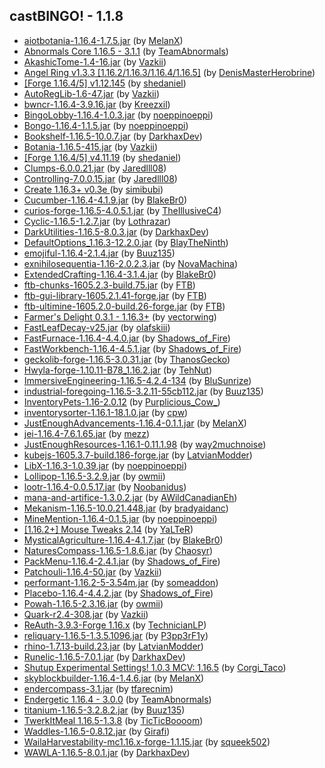 ## castBINGO! - 1.1.8
- [aiotbotania-1.16.4-1.7.5.jar](https://www.curseforge.com/minecraft/mc-mods/aiot-botania/3261322) (by [MelanX](https://www.curseforge.com/members/melanx/projects))
- [Abnormals Core 1.16.5 - 3.1.1](https://www.curseforge.com/minecraft/mc-mods/abnormals-core/3233486) (by [TeamAbnormals](https://www.curseforge.com/members/teamabnormals/projects))
- [AkashicTome-1.4-16.jar](https://www.curseforge.com/minecraft/mc-mods/akashic-tome/3190372) (by [Vazkii](https://www.curseforge.com/members/vazkii/projects))
- [Angel Ring v1.3.3 [1.16.2/1.16.3/1.16.4/1.16.5]](https://www.curseforge.com/minecraft/mc-mods/angel-ring/3056161) (by [DenisMasterHerobrine](https://www.curseforge.com/members/denismasterherobrine/projects))
- [[Forge 1.16.4/5] v1.12.145](https://www.curseforge.com/minecraft/mc-mods/architectury-forge/3279826) (by [shedaniel](https://www.curseforge.com/members/shedaniel/projects))
- [AutoRegLib-1.6-47.jar](https://www.curseforge.com/minecraft/mc-mods/autoreglib/3128555) (by [Vazkii](https://www.curseforge.com/members/vazkii/projects))
- [bwncr-1.16.4-3.9.16.jar](https://www.curseforge.com/minecraft/mc-mods/bad-wither-no-cookie-reloaded/3101531) (by [Kreezxil](https://www.curseforge.com/members/kreezxil/projects))
- [BingoLobby-1.16.4-1.0.3.jar](https://www.curseforge.com/minecraft/mc-mods/bingolobby/3289000) (by [noeppinoeppi](https://www.curseforge.com/members/noeppinoeppi/projects))
- [Bongo-1.16.4-1.1.5.jar](https://www.curseforge.com/minecraft/mc-mods/bongo/3279782) (by [noeppinoeppi](https://www.curseforge.com/members/noeppinoeppi/projects))
- [Bookshelf-1.16.5-10.0.7.jar](https://www.curseforge.com/minecraft/mc-mods/bookshelf/3241077) (by [DarkhaxDev](https://www.curseforge.com/members/darkhaxdev/projects))
- [Botania-1.16.5-415.jar](https://www.curseforge.com/minecraft/mc-mods/botania/3281106) (by [Vazkii](https://www.curseforge.com/members/vazkii/projects))
- [[Forge 1.16.4/5] v4.11.19](https://www.curseforge.com/minecraft/mc-mods/cloth-config-forge/3261152) (by [shedaniel](https://www.curseforge.com/members/shedaniel/projects))
- [Clumps-6.0.0.21.jar](https://www.curseforge.com/minecraft/mc-mods/clumps/3275832) (by [Jaredlll08](https://www.curseforge.com/members/jaredlll08/projects))
- [Controlling-7.0.0.15.jar](https://www.curseforge.com/minecraft/mc-mods/controlling/3281360) (by [Jaredlll08](https://www.curseforge.com/members/jaredlll08/projects))
- [Create 1.16.3+ v0.3e ](https://www.curseforge.com/minecraft/mc-mods/create/3167531) (by [simibubi](https://www.curseforge.com/members/simibubi/projects))
- [Cucumber-1.16.4-4.1.9.jar](https://www.curseforge.com/minecraft/mc-mods/cucumber/3249370) (by [BlakeBr0](https://www.curseforge.com/members/blakebr0/projects))
- [curios-forge-1.16.5-4.0.5.1.jar](https://www.curseforge.com/minecraft/mc-mods/curios/3275653) (by [TheIllusiveC4](https://www.curseforge.com/members/theillusivec4/projects))
- [Cyclic-1.16.5-1.2.7.jar](https://www.curseforge.com/minecraft/mc-mods/cyclic/3279021) (by [Lothrazar](https://www.curseforge.com/members/lothrazar/projects))
- [DarkUtilities-1.16.5-8.0.3.jar](https://www.curseforge.com/minecraft/mc-mods/dark-utilities/3198877) (by [DarkhaxDev](https://www.curseforge.com/members/darkhaxdev/projects))
- [DefaultOptions_1.16.3-12.2.0.jar](https://www.curseforge.com/minecraft/mc-mods/default-options/3066044) (by [BlayTheNinth](https://www.curseforge.com/members/blaytheninth/projects))
- [emojiful-1.16.4-2.1.4.jar](https://www.curseforge.com/minecraft/mc-mods/emojiful/3184796) (by [Buuz135](https://www.curseforge.com/members/buuz135/projects))
- [exnihilosequentia-1.16-2.0.2.3.jar](https://www.curseforge.com/minecraft/mc-mods/ex-nihilo-sequentia/3227779) (by [NovaMachina](https://www.curseforge.com/members/novamachina/projects))
- [ExtendedCrafting-1.16.4-3.1.4.jar](https://www.curseforge.com/minecraft/mc-mods/extended-crafting/3215203) (by [BlakeBr0](https://www.curseforge.com/members/blakebr0/projects))
- [ftb-chunks-1605.2.3-build.75.jar](https://www.curseforge.com/minecraft/mc-mods/ftb-chunks/3248884) (by [FTB](https://www.curseforge.com/members/ftb/projects))
- [ftb-gui-library-1605.2.1.41-forge.jar](https://www.curseforge.com/minecraft/mc-mods/ftb-gui-library/3237039) (by [FTB](https://www.curseforge.com/members/ftb/projects))
- [ftb-ultimine-1605.2.0-build.26-forge.jar](https://www.curseforge.com/minecraft/mc-mods/ftb-ultimine/3269868) (by [FTB](https://www.curseforge.com/members/ftb/projects))
- [Farmer's Delight 0.3.1 - 1.16.3+](https://www.curseforge.com/minecraft/mc-mods/farmers-delight/3173079) (by [vectorwing](https://www.curseforge.com/members/vectorwing/projects))
- [FastLeafDecay-v25.jar](https://www.curseforge.com/minecraft/mc-mods/fast-leaf-decay/3052146) (by [olafskiii](https://www.curseforge.com/members/olafskiii/projects))
- [FastFurnace-1.16.4-4.4.0.jar](https://www.curseforge.com/minecraft/mc-mods/fastfurnace/3172796) (by [Shadows_of_Fire](https://www.curseforge.com/members/shadows_of_fire/projects))
- [FastWorkbench-1.16.4-4.5.1.jar](https://www.curseforge.com/minecraft/mc-mods/fastworkbench/3245271) (by [Shadows_of_Fire](https://www.curseforge.com/members/shadows_of_fire/projects))
- [geckolib-forge-1.16.5-3.0.31.jar](https://www.curseforge.com/minecraft/mc-mods/geckolib/3282081) (by [ThanosGecko](https://www.curseforge.com/members/thanosgecko/projects))
- [Hwyla-forge-1.10.11-B78_1.16.2.jar](https://www.curseforge.com/minecraft/mc-mods/hwyla/3033593) (by [TehNut](https://www.curseforge.com/members/tehnut/projects))
- [ ImmersiveEngineering-1.16.5-4.2.4-134](https://www.curseforge.com/minecraft/mc-mods/immersive-engineering/3233018) (by [BluSunrize](https://www.curseforge.com/members/blusunrize/projects))
- [industrial-foregoing-1.16.5-3.2.11-55cb112.jar](https://www.curseforge.com/minecraft/mc-mods/industrial-foregoing/3261176) (by [Buuz135](https://www.curseforge.com/members/buuz135/projects))
- [InventoryPets-1.16-2.0.12](https://www.curseforge.com/minecraft/mc-mods/inventory-pets/3196230) (by [Purplicious_Cow_](https://www.curseforge.com/members/purplicious_cow_/projects))
- [inventorysorter-1.16.1-18.1.0.jar](https://www.curseforge.com/minecraft/mc-mods/inventory-sorter/3077903) (by [cpw](https://www.curseforge.com/members/cpw/projects))
- [JustEnoughAdvancements-1.16.4-0.1.1.jar](https://www.curseforge.com/minecraft/mc-mods/jea/3251664) (by [MelanX](https://www.curseforge.com/members/melanx/projects))
- [jei-1.16.4-7.6.1.65.jar](https://www.curseforge.com/minecraft/mc-mods/jei/3157864) (by [mezz](https://www.curseforge.com/members/mezz/projects))
- [JustEnoughResources-1.16.1-0.11.1.98](https://www.curseforge.com/minecraft/mc-mods/just-enough-resources-jer/3050183) (by [way2muchnoise](https://www.curseforge.com/members/way2muchnoise/projects))
- [kubejs-1605.3.7-build.186-forge.jar](https://www.curseforge.com/minecraft/mc-mods/kubejs/3286650) (by [LatvianModder](https://www.curseforge.com/members/latvianmodder/projects))
- [LibX-1.16.3-1.0.39.jar](https://www.curseforge.com/minecraft/mc-mods/libx/3275772) (by [noeppinoeppi](https://www.curseforge.com/members/noeppinoeppi/projects))
- [Lollipop-1.16.5-3.2.9.jar](https://www.curseforge.com/minecraft/mc-mods/lollipop/3232534) (by [owmii](https://www.curseforge.com/members/owmii/projects))
- [lootr-1.16.4-0.0.5.17.jar](https://www.curseforge.com/minecraft/mc-mods/lootr/3272069) (by [Noobanidus](https://www.curseforge.com/members/noobanidus/projects))
- [mana-and-artifice-1.3.0.2.jar](https://www.curseforge.com/minecraft/mc-mods/mana-and-artifice/3210676) (by [AWildCanadianEh](https://www.curseforge.com/members/awildcanadianeh/projects))
- [Mekanism-1.16.5-10.0.21.448.jar](https://www.curseforge.com/minecraft/mc-mods/mekanism/3206392) (by [bradyaidanc](https://www.curseforge.com/members/bradyaidanc/projects))
- [MineMention-1.16.4-0.1.5.jar](https://www.curseforge.com/minecraft/mc-mods/minemention/3249805) (by [noeppinoeppi](https://www.curseforge.com/members/noeppinoeppi/projects))
- [[1.16.2+] Mouse Tweaks 2.14](https://www.curseforge.com/minecraft/mc-mods/mouse-tweaks/3202662) (by [YaLTeR](https://www.curseforge.com/members/yalter/projects))
- [MysticalAgriculture-1.16.4-4.1.7.jar](https://www.curseforge.com/minecraft/mc-mods/mystical-agriculture/3251398) (by [BlakeBr0](https://www.curseforge.com/members/blakebr0/projects))
- [NaturesCompass-1.16.5-1.8.6.jar](https://www.curseforge.com/minecraft/mc-mods/natures-compass/3191661) (by [Chaosyr](https://www.curseforge.com/members/chaosyr/projects))
- [PackMenu-1.16.4-2.4.1.jar](https://www.curseforge.com/minecraft/mc-mods/packmenu/3264418) (by [Shadows_of_Fire](https://www.curseforge.com/members/shadows_of_fire/projects))
- [Patchouli-1.16.4-50.jar](https://www.curseforge.com/minecraft/mc-mods/patchouli/3204037) (by [Vazkii](https://www.curseforge.com/members/vazkii/projects))
- [performant-1.16.2-5-3.54m.jar](https://www.curseforge.com/minecraft/mc-mods/performant/3285916) (by [someaddon](https://www.curseforge.com/members/someaddon/projects))
- [Placebo-1.16.4-4.4.2.jar](https://www.curseforge.com/minecraft/mc-mods/placebo/3281276) (by [Shadows_of_Fire](https://www.curseforge.com/members/shadows_of_fire/projects))
- [Powah-1.16.5-2.3.16.jar](https://www.curseforge.com/minecraft/mc-mods/powah/3232535) (by [owmii](https://www.curseforge.com/members/owmii/projects))
- [Quark-r2.4-308.jar](https://www.curseforge.com/minecraft/mc-mods/quark/3221260) (by [Vazkii](https://www.curseforge.com/members/vazkii/projects))
- [ReAuth-3.9.3-Forge 1.16.x](https://www.curseforge.com/minecraft/mc-mods/reauth/3105779) (by [TechnicianLP](https://www.curseforge.com/members/technicianlp/projects))
- [reliquary-1.16.5-1.3.5.1096.jar](https://www.curseforge.com/minecraft/mc-mods/reliquary-v1-3/3274714) (by [P3pp3rF1y](https://www.curseforge.com/members/p3pp3rf1y/projects))
- [rhino-1.7.13-build.23.jar](https://www.curseforge.com/minecraft/mc-mods/rhino/3279704) (by [LatvianModder](https://www.curseforge.com/members/latvianmodder/projects))
- [Runelic-1.16.5-7.0.1.jar](https://www.curseforge.com/minecraft/mc-mods/runelic/3185428) (by [DarkhaxDev](https://www.curseforge.com/members/darkhaxdev/projects))
- [Shutup Experimental Settings! 1.0.3 MCV: 1.16.5](https://www.curseforge.com/minecraft/mc-mods/shutup-experimental-settings/3188120) (by [Corgi_Taco](https://www.curseforge.com/members/corgi_taco/projects))
- [skyblockbuilder-1.16.4-1.4.6.jar](https://www.curseforge.com/minecraft/mc-mods/skyblock-builder/3289063) (by [MelanX](https://www.curseforge.com/members/melanx/projects))
- [endercompass-3.1.jar](https://www.curseforge.com/minecraft/mc-mods/stronghold-compass/3045490) (by [tfarecnim](https://www.curseforge.com/members/tfarecnim/projects))
- [Endergetic 1.16.4 - 3.0.0](https://www.curseforge.com/minecraft/mc-mods/endergetic/3154938) (by [TeamAbnormals](https://www.curseforge.com/members/teamabnormals/projects))
- [titanium-1.16.5-3.2.8.2.jar](https://www.curseforge.com/minecraft/mc-mods/titanium/3261072) (by [Buuz135](https://www.curseforge.com/members/buuz135/projects))
- [TwerkItMeal 1.16.5-1.3.8](https://www.curseforge.com/minecraft/mc-mods/twerkitmeal/3223367) (by [TicTicBoooom](https://www.curseforge.com/members/ticticboooom/projects))
- [Waddles-1.16.5-0.8.12.jar](https://www.curseforge.com/minecraft/mc-mods/waddles/3265184) (by [Girafi](https://www.curseforge.com/members/girafi/projects))
- [WailaHarvestability-mc1.16.x-forge-1.1.15.jar](https://www.curseforge.com/minecraft/mc-mods/waila-harvestability/3289488) (by [squeek502](https://www.curseforge.com/members/squeek502/projects))
- [WAWLA-1.16.5-8.0.1.jar](https://www.curseforge.com/minecraft/mc-mods/wawla/3189215) (by [DarkhaxDev](https://www.curseforge.com/members/darkhaxdev/projects))
